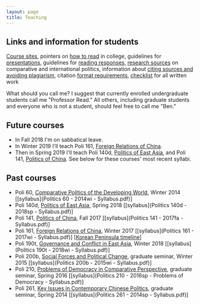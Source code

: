 ```yaml
---
layout: page
title: Teaching
---
```

## Links and information for students

[Course sites](http://canvas.ucsc.edu/), pointers on [how to read](how-to-read.html) in college, guidelines for [presentations](presentations.html), guidelines for [reading responses](reading-responses.html), [research sources](research-sources.html) on comparative and international politics, information about [citing sources and avoiding plagiarism](citing-sources.html), citation [format requirements](http://politics.ucsc.edu/undergraduate/citation.html), [checklist](checklist-for-written-work.html) for all written work

What should you call me? I suggest that currently enrolled undergraduate students call me "Professor Read." All others, including graduate students and everyone who is not a student, should feel free to call me "Ben."

## Future courses
+ In Fall 2018 I'm on sabbatical leave.
+ In Winter 2019 I'll teach Poli 161, <u>Foreign Relations of China</u>.
+ Then in Spring 2019 I'll teach Poli 140d, <u>Politics of East Asia</u>, and Poli 141, <u>Politics of China</u>. See below for these courses' most recent syllabi.

## Past courses
+ Poli 60, <u>Comparative Politics of the Developing World</u>, Winter 2014 [[syllabus](Politics 60 - 2014wi - Syllabus.pdf)]
+ Poli 140d, <u>Politics of East Asia</u>, Spring 2018 [[syllabus](Politics 140d - 2018sp - Syllabus.pdf)]
+ Poli 141, <u>Politics of China</u>, Fall 2017 [[syllabus](Politics 141 - 2017fa - Syllabus.pdf)]
+ Poli 161, <u>Foreign Relations of China</u>, Winter 2017 [[syllabus](Politics 161 - 2017wi - Syllabus.pdf)] [[Korean Peninsula timeline](../visualizations/korean_peninsula_timeline.html)]
+ Poli 190t, <u>Governance and Conflict in East Asia</u>, Winter 2018 [[syllabus](Politics 190t - 2018wi - Syllabus.pdf)]
+ Poli 200b, <u>Social Forces and Political Change</u>, graduate seminar, Winter 2015 [[syllabus](Politics 200b - 2015wi - Syllabus.pdf)]
+ Poli 210, <u>Problems of Democracy in Comparative Perspective</u>, graduate seminar, Spring 2016 [[syllabus](Politics 210 - 2016sp - Problems of Democracy - Syllabus.pdf)]
+ Poli 261, <u>Key Issues in Contemporary Chinese Politics</u>, graduate seminar, Spring 2014 [[syllabus](Politics 261 - 2014sp - Syllabus.pdf)]
